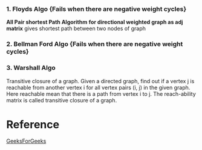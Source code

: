 ### 1. Floyds Algo {Fails when there are negative weight cycles}

**All Pair shortest Path Algorithm** __for directional weighted graph as adj matrix__ 
gives shortest path between two nodes of graph

### 2. Bellman Ford Algo {Fails when there are negative weight cycles}

### 3. Warshall Algo

Transitive closure of a graph. Given a directed graph, find out if a vertex j is reachable from another vertex i for all vertex pairs (i, j) in the given graph. Here reachable mean that there is a path from vertex i to j. The reach-ability matrix is called transitive closure of a graph.


# Reference

[GeeksForGeeks](https://www.geeksforgeeks.org/transitive-closure-of-a-graph/)
